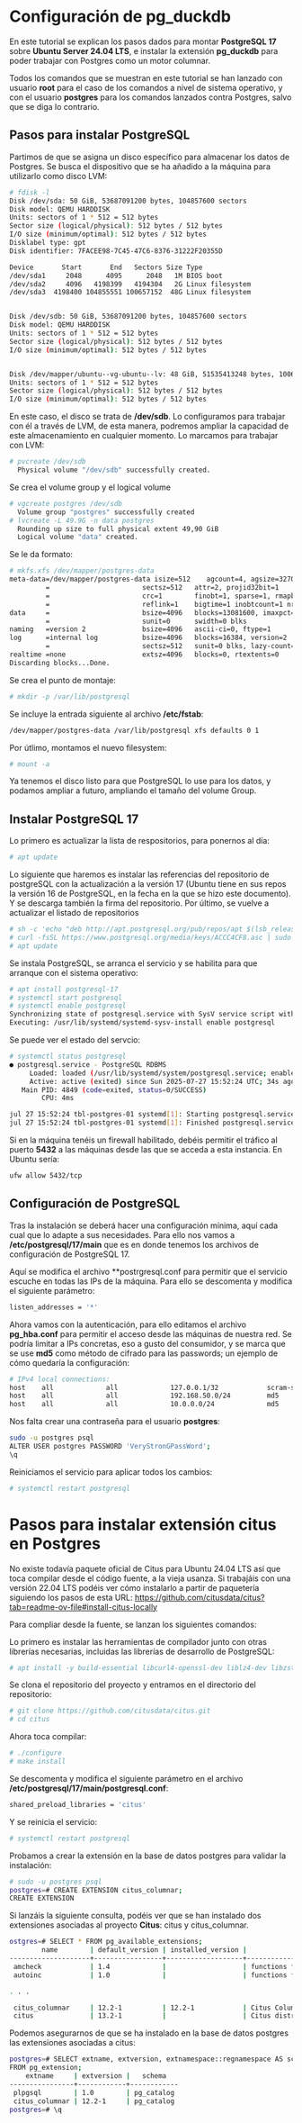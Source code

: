 # Configuración de pg_duckdb
En este tutorial se explican los pasos dados para montar **PostgreSQL 17** sobre **Ubuntu Server 24.04 LTS**, e instalar la extensión **pg_duckdb** para poder trabajar con Postgres como un motor columnar.

Todos los comandos que se muestran en este tutorial se han lanzado con usuario **root** para el caso de los comandos a nivel de sistema operativo, y con el usuario **postgres** para los comandos lanzados contra Postgres, salvo que se diga lo contrario.

## Pasos para instalar PostgreSQL
Partimos de que se asigna un disco específico para almacenar los datos de Postgres. Se busca el dispositivo que se ha añadido a la máquina para utilizarlo como disco LVM:

```bash
# fdisk -l
Disk /dev/sda: 50 GiB, 53687091200 bytes, 104857600 sectors
Disk model: QEMU HARDDISK   
Units: sectors of 1 * 512 = 512 bytes
Sector size (logical/physical): 512 bytes / 512 bytes
I/O size (minimum/optimal): 512 bytes / 512 bytes
Disklabel type: gpt
Disk identifier: 7FACEE98-7C45-47C6-8376-31222F20355D

Device       Start       End   Sectors Size Type
/dev/sda1     2048      4095      2048   1M BIOS boot
/dev/sda2     4096   4198399   4194304   2G Linux filesystem
/dev/sda3  4198400 104855551 100657152  48G Linux filesystem


Disk /dev/sdb: 50 GiB, 53687091200 bytes, 104857600 sectors
Disk model: QEMU HARDDISK   
Units: sectors of 1 * 512 = 512 bytes
Sector size (logical/physical): 512 bytes / 512 bytes
I/O size (minimum/optimal): 512 bytes / 512 bytes


Disk /dev/mapper/ubuntu--vg-ubuntu--lv: 48 GiB, 51535413248 bytes, 100655104 sectors
Units: sectors of 1 * 512 = 512 bytes
Sector size (logical/physical): 512 bytes / 512 bytes
I/O size (minimum/optimal): 512 bytes / 512 bytes
```

En este caso, el disco se trata de **/dev/sdb**. Lo configuramos para  trabajar con él a través de LVM, de esta manera, podremos ampliar la capacidad de este almacenamiento en cualquier momento. Lo marcamos para trabajar con LVM:

```bash
# pvcreate /dev/sdb
  Physical volume "/dev/sdb" successfully created.
```

Se crea el volume group y el logical volume 
```bash
# vgcreate postgres /dev/sdb
  Volume group "postgres" successfully created
# lvcreate -L 49.9G -n data postgres
  Rounding up size to full physical extent 49,90 GiB
  Logical volume "data" created.
```

Se le da formato:
```bash
# mkfs.xfs /dev/mapper/postgres-data 
meta-data=/dev/mapper/postgres-data isize=512    agcount=4, agsize=3270400 blks
         =                       sectsz=512   attr=2, projid32bit=1
         =                       crc=1        finobt=1, sparse=1, rmapbt=1
         =                       reflink=1    bigtime=1 inobtcount=1 nrext64=0
data     =                       bsize=4096   blocks=13081600, imaxpct=25
         =                       sunit=0      swidth=0 blks
naming   =version 2              bsize=4096   ascii-ci=0, ftype=1
log      =internal log           bsize=4096   blocks=16384, version=2
         =                       sectsz=512   sunit=0 blks, lazy-count=1
realtime =none                   extsz=4096   blocks=0, rtextents=0
Discarding blocks...Done.
```
Se crea el punto de montaje:
```bash
# mkdir -p /var/lib/postgresql
```

Se incluye la entrada siguiente al archivo **/etc/fstab**:
```bash
/dev/mapper/postgres-data /var/lib/postgresql xfs defaults 0 1
```
Por útlimo, montamos el nuevo filesystem:
```bash
# mount -a 
```

Ya tenemos el disco listo para que PostgreSQL lo use para los datos, y podamos ampliar a futuro, ampliando el tamaño del volume Group.

## Instalar PostgreSQL 17

Lo primero es actualizar la lista de respositorios, para ponernos al día:
```bash
# apt update
```

Lo siguiente que haremos es instalar las referencias del repositorio de postgreSQL con la actualización a la versión 17 (Ubuntu tiene en sus repos la versión 16 de PostgreSQL, en la fecha en la que se hizo este documento). Y se descarga también la firma del repositorio. Por último, se vuelve a actualizar el listado de repositorios
```bash
# sh -c 'echo "deb http://apt.postgresql.org/pub/repos/apt $(lsb_release -cs)-pgdg main" > /etc/apt/sources.list.d/pgdg.list'
# curl -fsSL https://www.postgresql.org/media/keys/ACCC4CF8.asc | sudo gpg --dearmor -o /etc/apt/trusted.gpg.d/postgresql.gpg
# apt update
```

Se instala PostgreSQL, se arranca el servicio y se habilita para que arranque con el sistema operativo:
```bash
# apt install postgresql-17
# systemctl start postgresql
# systemctl enable postgresql
Synchronizing state of postgresql.service with SysV service script with /usr/lib/systemd/systemd-sysv-install.
Executing: /usr/lib/systemd/systemd-sysv-install enable postgresql
```

Se puede ver el estado del servcio:
```bash
# systemctl status postgresql
● postgresql.service - PostgreSQL RDBMS
     Loaded: loaded (/usr/lib/systemd/system/postgresql.service; enabled; preset: enabled)
     Active: active (exited) since Sun 2025-07-27 15:52:24 UTC; 34s ago
   Main PID: 4849 (code=exited, status=0/SUCCESS)
        CPU: 4ms

jul 27 15:52:24 tbl-postgres-01 systemd[1]: Starting postgresql.service - PostgreSQL RDBMS...
jul 27 15:52:24 tbl-postgres-01 systemd[1]: Finished postgresql.service - PostgreSQL RDBMS.
```

Si en la máquina tenéis un firewall habilitado, debéis permitir el tráfico al puerto **5432** a las máquinas desde las que se acceda a esta instancia. En Ubuntu sería:
```bash
ufw allow 5432/tcp
```

## Configuración de PostgreSQL
Tras la instalación se deberá hacer una configuración mínima, aquí cada cual que lo adapte a sus necesidades. Para ello nos vamos a **/etc/postgresql/17/main** que es en donde tenemos los archivos de configuración de PostgreSQL 17.

Aquí se modifica el archivo **postrgresql.conf para permitir que el servicio escuche en todas las IPs de la máquina. Para ello se descomenta y modifica el siguiente parámetro:
```bash
listen_addresses = '*'  
```
Ahora vamos con la autenticación, para ello editamos el archivo **pg_hba.conf** para permitir el acceso desde las máquinas de nuestra red. Se podría limitar a IPs concretas, eso a gusto del consumidor, y se marca que se use **md5** como método de cifrado para las passwords; un ejemplo de cómo quedaría la configuración:
```bash
# IPv4 local connections:
host    all             all             127.0.0.1/32            scram-sha-256
host    all             all             192.168.50.0/24         md5
host    all             all             10.0.0.0/24             md5
```

Nos falta crear una contraseña para el usuario **postgres**:
```bash
sudo -u postgres psql
ALTER USER postgres PASSWORD 'VeryStronGPassWord';
\q
```

Reiniciamos el servicio para aplicar todos los cambios:
```bash
# systemctl restart postgresql
```

# Pasos para instalar extensión citus en Postgres

No existe todavía paquete oficial de Citus para Ubuntu 24.04 LTS así que toca compilar desde el código fuente, a la vieja usanza. Si trabajáis con una versión 22.04 LTS podéis ver cómo instalarlo a partir de paquetería siguiendo los pasos de esta URL: 
https://github.com/citusdata/citus?tab=readme-ov-file#install-citus-locally

Para compliar desde la fuente, se lanzan los siguientes comandos:

Lo primero es instalar las herramientas de compilador junto con otras librerías necesarias, incluidas las librerías de desarrollo de PostgreSQL:

```bash
# apt install -y build-essential libcurl4-openssl-dev liblz4-dev libzstd-dev postgresql-server-dev-17 libkrb5-dev
```
Se clona el repositorio del proyecto y entramos en el directorio del repositorio:
```bash
# git clone https://github.com/citusdata/citus.git
# cd citus
```

Ahora toca compilar:
```bash
# ./configure
# make install
```

Se descomenta y modifica el siguiente parámetro en el archivo **/etc/postgresql/17/main/postgresql.conf**:

```bash
shared_preload_libraries = 'citus'
```
Y se reinicia el servicio:
```bash
# systemctl restart postgresql
```

Probamos a crear la extensión en la base de datos postgres para validar la instalación:
```bash
# sudo -u postgres psql
postgres=# CREATE EXTENSION citus_columnar;
CREATE EXTENSION
```
Si lanzáis la siguiente consulta, podéis ver que se han instalado dos extensiones asociadas al proyecto **Citus**: citus y citus_columnar.
```bash
ostgres=# SELECT * FROM pg_available_extensions;
        name        | default_version | installed_version |                                comment                                 
--------------------+-----------------+-------------------+------------------------------------------------------------------------
 amcheck            | 1.4             |                   | functions for verifying relation integrity
 autoinc            | 1.0             |                   | functions for autoincre

. . . 

 citus_columnar     | 12.2-1          | 12.2-1            | Citus Columnar extension
 citus              | 13.2-1          |                   | Citus distributed database
```
Podemos asegurarnos de que se ha instalado en la base de datos postgres las extensiones asociadas a citus:
```bash
postgres=# SELECT extname, extversion, extnamespace::regnamespace AS schema
FROM pg_extension;
    extname     | extversion |   schema   
----------------+------------+------------
 plpgsql        | 1.0        | pg_catalog
 citus_columnar | 12.2-1     | pg_catalog
postgres=# \q
```


